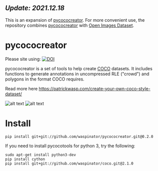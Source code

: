 ## _Update: 2021.12.18_

This is an expansion of [pycococreator](https://github.com/waspinator/pycococreator).
For more convenient use, the repository combines [pycococreator](https://github.com/waspinator/pycococreator) with [Open Images Dataset](https://opensource.google/projects/open-images-dataset).


# pycococreator


Please site using: [![DOI](https://zenodo.org/badge/127320367.svg)](https://zenodo.org/badge/latestdoi/127320367)


pycococreator is a set of tools to help create [COCO](http://cocodataset.org) datasets. It includes functions to generate annotations in uncompressed RLE ("crowd") and polygons in the format COCO requires.

Read more here https://patrickwasp.com/create-your-own-coco-style-dataset/

![alt text](https://i.imgur.com/iQSPjeC.png "input files")
![alt text](https://i.imgur.com/py2aYK9.png "output")

# Install

`pip install git+git://github.com/waspinator/pycococreator.git@0.2.0`

If you need to install pycocotools for python 3, try the following:

```
sudo apt-get install python3-dev
pip install cython
pip install git+git://github.com/waspinator/coco.git@2.1.0
```
